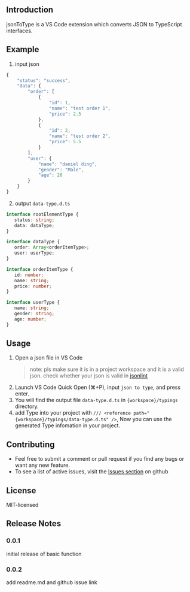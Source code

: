 ## Introduction

jsonToType is a VS Code extension which converts JSON to TypeScript interfaces.

## Example

1. input json

```javascript
{
    "status": "success",
    "data": {
        "order": [
            {
                "id": 1,
                "name": "test order 1",
                "price": 2.5
            },
            {
                "id": 2,
                "name": "test order 2",
                "price": 5.5
            }
        ],
        "user": {
            "name": "daniel ding",
            "gender": "Male",
            "age": 26
        }
    }
}
```

2. output `data-type.d.ts`

```typescript
interface rootElementType {
   status: string;
   data: dataType;
}

interface dataType {
   order: Array<orderItemType>;
   user: userType;
}

interface orderItemType {
   id: number;
   name: string;
   price: number;
}

interface userType {
   name: string;
   gender: string;
   age: number;
}
```

## Usage

1. Open a json file in VS Code
    > note: pls make sure it is in a project workspace and it is a valid json. check whether your json is valid in [jsonlint](http://jsonlint.com/)
2. Launch VS Code Quick Open (⌘+P), input `json to type`, and press enter.
3. You will find the output file `data-type.d.ts` in `{workspace}/typings` directory.
4. add Type into your project with `/// <reference path="{workspace}/typings/data-type.d.ts" />`, Now you can use the generated Type infomation in your project.

## Contributing

* Feel free to submit a comment or pull request if you find any bugs or want any new feature.
* To see a list of active issues, visit the [Issues section](https://github.com/danielding/json-to-type/issues) on github

## License

MIT-licensed

## Release Notes

### 0.0.1

initial release of basic function

### 0.0.2

add readme.md and github issue link

